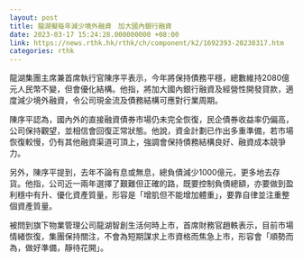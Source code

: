 ```yaml
---
layout: post
title: 龍湖擬每年減少境外融資　加大國內銀行融資
date: 2023-03-17 15:24:28.000000000 +08:00
link: https://news.rthk.hk/rthk/ch/component/k2/1692393-20230317.htm
categories: rthk
---
```


龍湖集團主席兼首席執行官陳序平表示，今年將保持債務平穩，總數維持2080億元人民幣不變，但會優化結構。他指，將加大國內銀行融資及經營性開發貸款，適度減少境外融資，令公司現金流及債務結構可應對行業周期。

陳序平認為，國內外的直接融資債券市場仍未完全恢復，民企債券收益率仍偏高，公司保持觀望，並相信會回復正常狀態。他說，資金計劃已作出多重準備，若市場恢復較慢，仍有其他融資渠道可頂上，強調會保持債務結構良好、融資成本競爭力。

另外，陳序平提到，去年不論有息或無息，總負債減少1000億元，更多地去存貨。他指，公司近一兩年選擇了艱難但正確的路，既要控制負債總額，亦要做到盈利穩中有升、優化資產質量，形容是「增肌但不能增加體重」，要靠自律並注重整個資產質量。

被問到旗下物業管理公司龍湖智創生活何時上市，首席財務官趙軼表示，目前市場情緒恢復，集團保持關注，不會為短期謀求上市資格而焦急上市，形容會「順勢而為，做好準備，靜待花開」。
